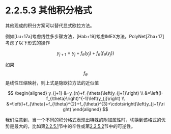 # 2.2.5.3 其他积分格式

其他现成的积分方案可以替代显式欧拉方法。

例如\[Lu+17a]考虑线性多步骤方法，\[Hab+19]考虑IMEX方法。PolyNet\[Zha+17]考虑了以下形式的操作



$$
y_{j+1}=y_{j}+f_{\theta}\left(y_{j}\right)+f_{\theta}\left(f_{\theta}\left(y_{j}\right)\right)
$$

如果$$f_θ$$是线性压缩映射，则上式是隐欧拉方法的近似值

$$
\begin{aligned}
y_{j+1} &=y_{n}+f_{\theta}\left(y_{j+1}\right) \\
&=\left(I-f_{\theta}\right)^{-1}\left(y_{j}\right) \\
&=\left(I+f_{\theta}+f_{\theta}^{2}+f_{\theta}^{3}+\cdots\right)\left(y_{j+1}\right)
\end{aligned}
$$

我们注意到，当一个不同的积分格式表现出特殊的附加属性时，切换到该格式的优势是最大的，比如第[2.2.5.1](2.2.5.2-dong-liang-can-cha-wang-luo.md)节中的辛性或第[2.2.5.2](2.2.5.2-dong-liang-can-cha-wang-luo.md)节中的可逆性。
